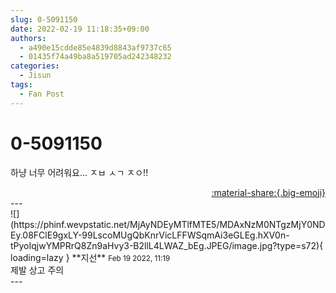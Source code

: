 ```yaml
---
slug: 0-5091150
date: 2022-02-19 11:18:35+09:00
authors:
  - a490e15cdde85e4839d8843af9737c65
  - 01435f74a49ba8a519705ad242348232
categories:
  - Jisun
tags:
  - Fan Post
---
```


# 0-5091150

<div class="post-container" markdown="1">
<div class="content-container md-sidebar__scrollwrap" markdown="1">

하냥 너무 어려워요... ㅈㅂ ㅅㄱ ㅈㅇ!!

</div>
</div>

<div style="text-align: right;" markdown="1">
<a href="https://weverse.io/fromis9/fanpost/0-5091150" style="text-align: right;">:material-share:{.big-emoji}</a>
</div>
---

<div class="comments-container md-sidebar__scrollwrap" markdown="1">
<div class="comment" markdown="1">
<div class='id-container' markdown="1">
![](https://phinf.wevpstatic.net/MjAyNDEyMTlfMTE5/MDAxNzM0NTgzMjY0NDEy.08FClE9gxLY-99LscoMUgQbKnrVicLFFWSqmAi3eGLEg.hXV0n-tPyoIqjwYMPRrQ8Zn9aHvy3-B2llL4LWAZ_bEg.JPEG/image.jpg?type=s72){ loading=lazy }
**<span class="artist">지선</span>** <small>Feb 19 2022, 11:19</small><br>
</div>
<div class='comment-body' markdown="1">
제발 상고 주의
</div>
</div>
</div>
---
